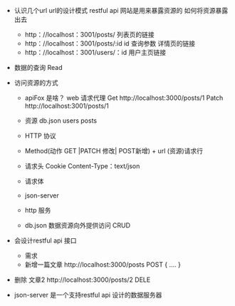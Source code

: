 - 认识几个url
  url的设计模式  restful api
  网站是用来暴露资源的  如何将资源暴露出去
  - http：//localhost：3001/posts/ 列表页的链接
  - http：//localhost：3001/posts/:id  id 查询参数 详情页的链接
  - http：//localhost：3001/users/：id  用户主页链接

- 数据的查询 Read
- 访问资源的方式
  - apiFox 是啥？ web 请求代理
  Get http://localhost:3000/posts/1
  Patch http://localhost:3001/posts/1
  - 资源 db.json users posts
  - HTTP 协议
   - Method(动作 GET |PATCH 修改| POST新增) + url (资源)请求行
   - 请求头  Cookie Content-Type：text/json
   - 请求体  

   - json-server
    - http 服务
    - db.json 数据资源向外提供访问 CRUD

- 会设计restful api 接口
  - 需求
   - 新增一篇文章
     http://localhost:3000/posts POST 
     {
        ....
     }
- 删除 文章2
  http://localhost:3000/posts/2 DELE


- json-server 是一个支持restful api 设计的数据服务器




  



